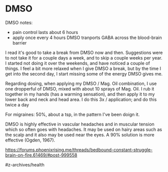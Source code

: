# DMSO

DMSO notes:
 - pain control lasts about 6 hours
 - apply once every 4 hours
DMSO tranports GABA across the blood-brain barrier


I read it's good to take a break from DMSO now and then. Suggestions were to not take it for a couple days a week, and to skip a couple weeks per year. I started not doing it over the weekends, and have noticed a couple of things. I feel a bit more relaxed when I give DMSO a break, but by the time I get into the second day, I start missing some of the energy DMSO gives me.

Regarding dosing, when applying my DMSO / Mag. Oil combination, I use one dropperful of DMSO, mixed with about 10 sprays of Mag. Oil. I rub it together in my hands (has a warming sensation), and then apply it to my lower back and neck and head area. I do this 3x / application; and do this twice a day

For migraines: 50%, about a tsp, in the pattern I've been doign it.

DMSO is highly effective in vascular headaches and in muscular tension which so often goes with headaches. It may be used on hairy areas such as the scalp and it also may be used near the eyes. A 90% solution is more effective (Ogden, 1967).

https://forums.phoenixrising.me/threads/bedbound-constant-struggle-brain-on-fire.61469/#post-999558

#z-archives/health